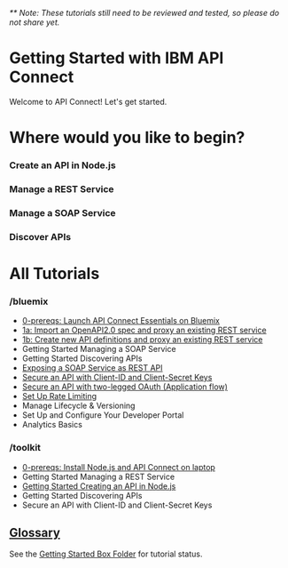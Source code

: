 _** Note: These tutorials still need to be reviewed and tested, so please do not share yet._

# Getting Started with IBM API Connect

Welcome to API Connect! Let's get started.

# Where would you like to begin?

### Create an API in Node.js

### Manage a REST Service

### Manage a SOAP Service

### Discover APIs

# All Tutorials

### /bluemix
- [0-prereqs: Launch API Connect Essentials on Bluemix](bluemix/0-prereq/README.md)
- [1a: Import an OpenAPI2.0 spec and proxy an existing REST service](bluemix/1a/README.md)
- [1b: Create new API definitions and proxy an existing REST service](bluemix/1b/README.md)
- Getting Started Managing a SOAP Service
- Getting Started Discovering APIs
- [Exposing a SOAP Service as REST API](/bluemix/exposing-a-soap-service-as-rest/README.md)
- [Secure an API with Client-ID and Client-Secret Keys](bluemix/2a/README.md)
- [Secure an API with two-legged OAuth (Application flow)](bluemix/2b/README.md)
- [Set Up Rate Limiting](/bluemix/setup-rate-limiting/README.md)
- Manage Lifecycle & Versioning
- Set Up and Configure Your Developer Portal 
- Analytics Basics

### /toolkit
- [0-prereqs: Install Node.js and API Connect on laptop](/toolkit/0-Prereq/README.md)
- Getting Started Managing a REST Service
- [Getting Started Creating an API in Node.js](/toolkit/getting-started-creating-an-api-in-nodejs/README.md)
- Getting Started Discovering APIs
- Secure an API with Client-ID and Client-Secret Keys

## [Glossary](https://console.ng.bluemix.net/docs/services/apiconnect/apiconnect_overview.html#apic_glossary)

See the [Getting Started Box Folder](https://ibm.ent.box.com/folder/26921380422) for tutorial status.
